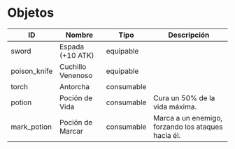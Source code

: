 # Objetos

| ID           | Nombre             | Tipo        | Descripción                                      |
|--------------|--------------------|-------------|--------------------------------------------------|
| sword        | Espada (+10 ATK)   | equipable   |                                                  |
| poison_knife | Cuchillo Venenoso  | equipable   |                                                  |
| torch        | Antorcha           | consumable  |                                                  |
| potion       | Poción de Vida     | consumable  | Cura un 50% de la vida máxima.                   |
| mark_potion  | Poción de Marcar   | consumable  | Marca a un enemigo, forzando los ataques hacia él. |